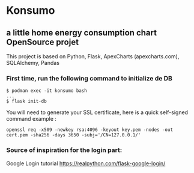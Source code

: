 # Konsumo

## a little home energy consumption chart OpenSource projet

This project is based on Python, Flask, ApexCharts (apexcharts.com), SQLAlchemy, Pandas

### First time, run the following command to initialize de DB

```console
$ podman exec -it konsumo bash
...
$ flask init-db
```

You will need to generate your SSL certificate, here is a quick self-signed command example :
```console
openssl req -x509 -newkey rsa:4096 -keyout key.pem -nodes -out cert.pem -sha256 -days 3650 -subj='/CN=127.0.0.1/'
```

### Source of inspiration for the login part:
Google Login tutorial https://realpython.com/flask-google-login/
